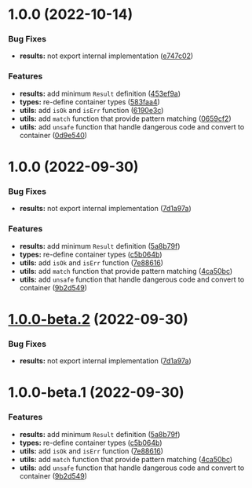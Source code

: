# 1.0.0 (2022-10-14)


### Bug Fixes

* **results:** not export internal implementation ([e747c02](https://github.com/TomokiMiyauci/result-js/commit/e747c028af7c4e0396a15540d482fe3aa8f774d0))


### Features

* **results:** add minimum `Result` definition ([453ef9a](https://github.com/TomokiMiyauci/result-js/commit/453ef9aa14e6b8fd6702c82084724520d2cce33a))
* **types:** re-define container types ([583faa4](https://github.com/TomokiMiyauci/result-js/commit/583faa4a790a63a2f2ef84f5b17b6a14396de385))
* **utils:** add `isOk` and `isErr` function ([6190e3c](https://github.com/TomokiMiyauci/result-js/commit/6190e3cb57660cd841d4301865d6b5c920bf972e))
* **utils:** add `match` function that provide pattern matching ([0659cf2](https://github.com/TomokiMiyauci/result-js/commit/0659cf2b053c5b1e2a992adbc7fcf57dd1de668a))
* **utils:** add `unsafe` function that handle dangerous code and convert to container ([0d9e540](https://github.com/TomokiMiyauci/result-js/commit/0d9e540bd67dae4bff258de0140c0832d9102dc4))

# 1.0.0 (2022-09-30)


### Bug Fixes

* **results:** not export internal implementation ([7d1a97a](https://github.com/TomokiMiyauci/result-js/commit/7d1a97adec0a94824ffc60746889b1e3d5483c22))


### Features

* **results:** add minimum `Result` definition ([5a8b79f](https://github.com/TomokiMiyauci/result-js/commit/5a8b79ff4e0cfaba6631eb8306b856c2f1173e02))
* **types:** re-define container types ([c5b064b](https://github.com/TomokiMiyauci/result-js/commit/c5b064ba28afacf1384dcbdbc7fd38e5299278c0))
* **utils:** add `isOk` and `isErr` function ([7e88616](https://github.com/TomokiMiyauci/result-js/commit/7e886161b8a5ae5cf65e75e80239b685cfbf3770))
* **utils:** add `match` function that provide pattern matching ([4ca50bc](https://github.com/TomokiMiyauci/result-js/commit/4ca50bc9c1e181eb14e3de13602227e1fddd14da))
* **utils:** add `unsafe` function that handle dangerous code and convert to container ([9b2d549](https://github.com/TomokiMiyauci/result-js/commit/9b2d54960c2a0a097020ae4cdb14247ece42d0e2))

# [1.0.0-beta.2](https://github.com/TomokiMiyauci/result-js/compare/1.0.0-beta.1...1.0.0-beta.2) (2022-09-30)


### Bug Fixes

* **results:** not export internal implementation ([7d1a97a](https://github.com/TomokiMiyauci/result-js/commit/7d1a97adec0a94824ffc60746889b1e3d5483c22))

# 1.0.0-beta.1 (2022-09-30)


### Features

* **results:** add minimum `Result` definition ([5a8b79f](https://github.com/TomokiMiyauci/result-js/commit/5a8b79ff4e0cfaba6631eb8306b856c2f1173e02))
* **types:** re-define container types ([c5b064b](https://github.com/TomokiMiyauci/result-js/commit/c5b064ba28afacf1384dcbdbc7fd38e5299278c0))
* **utils:** add `isOk` and `isErr` function ([7e88616](https://github.com/TomokiMiyauci/result-js/commit/7e886161b8a5ae5cf65e75e80239b685cfbf3770))
* **utils:** add `match` function that provide pattern matching ([4ca50bc](https://github.com/TomokiMiyauci/result-js/commit/4ca50bc9c1e181eb14e3de13602227e1fddd14da))
* **utils:** add `unsafe` function that handle dangerous code and convert to container ([9b2d549](https://github.com/TomokiMiyauci/result-js/commit/9b2d54960c2a0a097020ae4cdb14247ece42d0e2))
